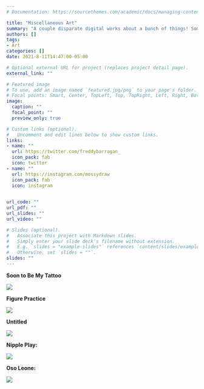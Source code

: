 ```yaml
---
# Documentation: https://sourcethemes.com/academic/docs/managing-content/

title: "Miscellaneous Art"
summary: "A couple disparate digital works about a bunch of things! Some practice, some personal."
authors: []
tags: 
- Art
categories: []
date: 2021-8-11T14:47:00-05:00

# Optional external URL for project (replaces project detail page).
external_link: ""

# Featured image
# To use, add an image named `featured.jpg/png` to your page's folder.
# Focal points: Smart, Center, TopLeft, Top, TopRight, Left, Right, BottomLeft, Bottom, BottomRight.
image:
  caption: ""
  focal_point: ""
  preview_only: true

# Custom links (optional).
#   Uncomment and edit lines below to show custom links.
links:
- name: ""
  url: https://twitter.com/freddybarragan_
  icon_pack: fab
  icon: twitter
- name: ""
  url: https://instagram.com/mossydraw
  icon_pack: fab
  icon: instagram
  

url_code: ""
url_pdf: ""
url_slides: ""
url_video: ""

# Slides (optional).
#   Associate this project with Markdown slides.
#   Simply enter your slide deck's filename without extension.
#   E.g. `slides = "example-slides"` references `content/slides/example-slides.md`.
#   Otherwise, set `slides = ""`.
slides: ""
---
```


**Soon to Be My Tattoo**

![ ](/media/tattoo_design.png)


**Figure Practice**

![ ](/media/figure.png)

**Untitled**

![ ](/media/inc_mom.png)

**Nipple Play:**

![ ](/media/nip.png)

**Oso Leone:**

![ ](/media/oso_leone.png)


